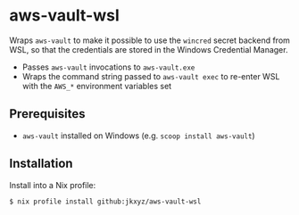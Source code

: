 # aws-vault-wsl

Wraps `aws-vault` to make it possible to use the `wincred` secret backend from WSL, so that the credentials are stored in the Windows Credential Manager.

* Passes `aws-vault` invocations to `aws-vault.exe`
* Wraps the command string passed to `aws-vault exec` to re-enter WSL with the `AWS_*` environment variables set

## Prerequisites

* `aws-vault` installed on Windows (e.g. `scoop install aws-vault`)

## Installation

Install into a Nix profile:

```
$ nix profile install github:jkxyz/aws-vault-wsl
```
